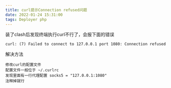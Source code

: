 ```yaml
---
title: curl提示Connection refused问题
date: 2022-01-24 15:31:00
tags: Deployer php
---
```


装了clash后发现终端执行curl不行了，会报下面的错误

```
curl: (7) Failed to connect to 127.0.0.1 port 1080: Connection refused
```

解决方法
```
修改curl的配置文件
配置文件一般位于 ~/.curlrc
发现里面有一行代理配置 socks5 = "127.0.0.1:1080"
注释掉就行
```
